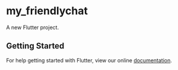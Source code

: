 # my_friendlychat

A new Flutter project.

## Getting Started

For help getting started with Flutter, view our online
[documentation](http://flutter.io/).
